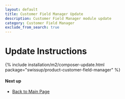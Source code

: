 ```yaml
---
layout: default
title: Customer Field Manager Update
description: Customer Field Manager module update
category: Customer Field Manager
exclude_from_search: true
---
```


# Update Instructions

{% include installation/m2/composer-update.html package="swissup/product-customer-field-manager" %}

#### Next up

 -  [Back to Main Page](../../)
